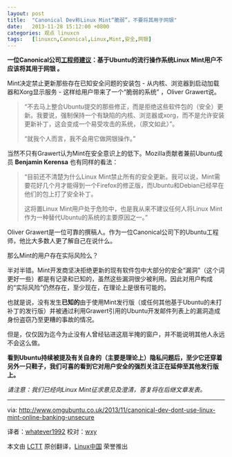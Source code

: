 ```yaml
---
layout: post
title:	"Canonical Dev称Linux Mint“脆弱”，不要将其用于网银"
date:	2013-11-28 15:12:00 +0800 
categories:	观点 linuxcn 
tags:	[linuxcn,Canonical,Linux,Mint,安全,网银]
---
```



**一位Canonical公司[工程师建议](https://lists.ubuntu.com/archives/ubuntu-devel-discuss/2013-November/014770.html)：基于Ubuntu的流行操作系统Linux Mint用户不应该将其用于网银 。**


Mint决定禁止更新那些存在已知安全问题的安装包 - 从内核、浏览器到启动加载器和Xorg显示服务 - 这样给用户带来了一个“脆弱的系统” ，Oliver Grawert说。



> 
> “不去马上整合Ubuntu提交的那些修正，而是拒绝这些软件包的（安全）更新。我要说，强制保持一个有缺陷的内核、浏览器或xorg，而不是允许安装更新补丁，这会变成一个易受攻击的系统，（原文如此）”。
> 
> 
> “就我个人而言，我不会用它做网银操作。”
> 
> 
> 


当然不只有Grawert认为Mint在安全意识上的低下。Mozilla贡献者兼前Ubuntu成员 **Benjamin Kerensa** 也有同样的看法：



> 
> “目前还不清楚为什么Linux Mint禁止所有的安全更新。我可以说，Mint需要花好几个月才能得到一个Firefox的修正版，而Ubuntu和Debian已经早在他们的包上打了安全补丁。
> 
> 
> 这将置Linux Mint用户处于危险中，也是我从来不建议任何人将Linux Mint作为一种替代Ubuntu的系统的主要原因之一。”
> 
> 
> 


Oliver Grawert是一位可靠的撰稿人。作为一位Canonical公司下的Ubuntu工程师，他比大多数人更了解自己在说什么。


那么Mint的用户存在实际风险么？


半对半错。Mint开发商坚决拒绝更新的现有软件包中大部分的安全“漏洞”（这个词更好一些）都是有记录和已知的，虽然这些漏洞很少被利用。因此对用户构成的“实际风险”仍然存在，至少现在，在理论上是很有可能的。


也就是说，没有发生**已知的**由于使用Mint发行版（或任何其他基于Ubuntu的未打补丁的发行版）并被通过利用Grawert引用的Ubuntu开发邮件列表上的漏洞造成身份盗窃乃至更糟的事故的情况。


但是，仅仅因为迄今为止没有人曾经钻进这扇半掩的窗户，并不能说明其他人永远不会这么做。


**看到Ubuntu持续被提及有关自身的（主要是理论上）隐私问题后，至少它还穿着另外一只鞋子，我们可喜的看到它对用户安全的强烈关注正在延伸至其他发行版上。**


*请注意：我们已经向Linux Mint征求意见及澄清，答复将在后继文章发表。*




---


via: <http://www.omgubuntu.co.uk/2013/11/canonical-dev-dont-use-linux-mint-online-banking-unsecure>


译者：[whatever1992](https://github.com/whatever1992) 校对：[wxy](https://github.com/wxy)


本文由 [LCTT](https://github.com/LCTT/TranslateProject) 原创翻译，[Linux中国](http://linux.cn/) 荣誉推出
